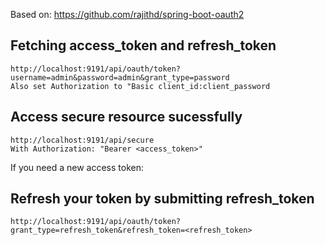 Based on: https://github.com/rajithd/spring-boot-oauth2

Fetching access_token and refresh_token
---------------------------------------
    http://localhost:9191/api/oauth/token?username=admin&password=admin&grant_type=password                                                         
    Also set Authorization to "Basic client_id:client_password

Access secure resource sucessfully
----------------------------------
    http://localhost:9191/api/secure
    With Authorization: "Bearer <access_token>"

If you need a new access token:

Refresh your token by submitting refresh_token
----------------------------------------------
    http://localhost:9191/api/oauth/token?grant_type=refresh_token&refresh_token=<refresh_token>